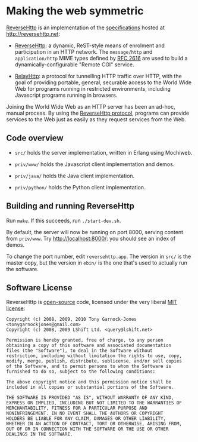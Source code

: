 # Making the web symmetric

[ReverseHttp](http://github.com/tonyg/reversehttp) is an
implementation of the [specifications][specs] hosted at
<http://reversehttp.net>:

 - [ReverseHttp][rev]: a dynamic, ReST-style means of enrolment and
   participation in an HTTP network. The `message/http` and
   `application/http` MIME types defined by [RFC 2616][] are used to
   build a dynamically-configurable "Remote CGI" service.

 - [RelayHttp][relay]: a protocol for tunnelling HTTP traffic over
   HTTP, with the goal of providing portable, general, securable
   access to the World Wide Web for programs running in restricted
   environments, including Javascript programs running in browsers.

Joining the World Wide Web as an HTTP server has been an ad-hoc,
manual process. By using the [ReverseHttp protocol][rev], programs can
provide services to the Web just as easily as they request services
from the Web.

## Code overview

 - `src/` holds the server implementation, written in Erlang using
   Mochiweb.

 - `priv/www/` holds the Javascript client implementation and demos.

 - `priv/java/` holds the Java client implementation.

 - `priv/python/` holds the Python client implementation.

## Building and running ReverseHttp

Run `make`. If this succeeds, run `./start-dev.sh`.

By default, the server will now be running on port 8000, serving
content from `priv/www`. Try <http://localhost:8000/>: you should see
an index of demos.

To change the port number, edit `reversehttp.app`. The version in
`src/` is the master copy, but the version in `ebin/` is the one
that's used to actually run the software.

## Software License

ReverseHttp is [open-source](http://www.opensource.org/) code,
licensed under the very liberal [MIT
license](http://www.opensource.org/licenses/mit-license.php):

    Copyright (c) 2008, 2009, 2010 Tony Garnock-Jones <tonygarnockjones@gmail.com>
    Copyright (c) 2008, 2009 LShift Ltd. <query@lshift.net>

    Permission is hereby granted, free of charge, to any person
    obtaining a copy of this software and associated documentation
    files (the "Software"), to deal in the Software without
    restriction, including without limitation the rights to use, copy,
    modify, merge, publish, distribute, sublicense, and/or sell copies
    of the Software, and to permit persons to whom the Software is
    furnished to do so, subject to the following conditions:

    The above copyright notice and this permission notice shall be
    included in all copies or substantial portions of the Software.

    THE SOFTWARE IS PROVIDED "AS IS", WITHOUT WARRANTY OF ANY KIND,
    EXPRESS OR IMPLIED, INCLUDING BUT NOT LIMITED TO THE WARRANTIES OF
    MERCHANTABILITY, FITNESS FOR A PARTICULAR PURPOSE AND
    NONINFRINGEMENT. IN NO EVENT SHALL THE AUTHORS OR COPYRIGHT
    HOLDERS BE LIABLE FOR ANY CLAIM, DAMAGES OR OTHER LIABILITY,
    WHETHER IN AN ACTION OF CONTRACT, TORT OR OTHERWISE, ARISING FROM,
    OUT OF OR IN CONNECTION WITH THE SOFTWARE OR THE USE OR OTHER
    DEALINGS IN THE SOFTWARE.

  [rev]: http://reversehttp.net/reverse-http-spec.html
  [relay]: http://reversehttp.net/relay-http-spec.html
  [specs]: http://reversehttp.net/specs.html
  [RFC 2616]: http://www.w3.org/Protocols/rfc2616/rfc2616.html
